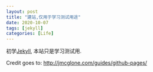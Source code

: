 ```yaml
---
layout: post
title: "建站,仅用于学习测试用途"
date: 2020-10-07
tags: [jekyll]
categories: [Life]
---
```


初学[Jekyll](http://jekyllrb.com), 本站只是学习测试用. 

Credit goes to: <http://jmcglone.com/guides/github-pages/>
